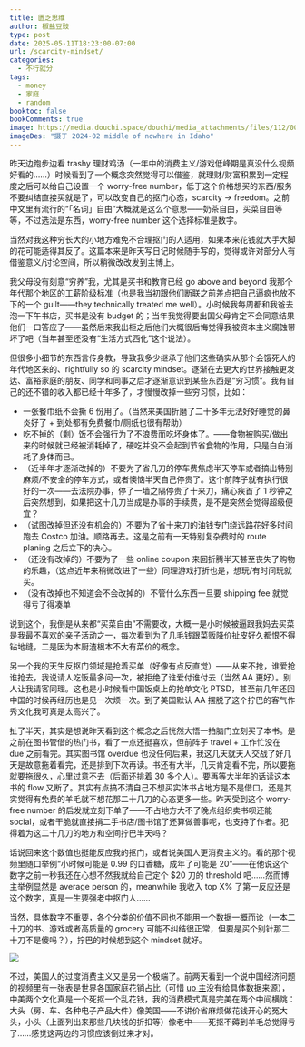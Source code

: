 ```yaml
---
title: 匮乏思维
author: 椒盐豆豉
type: post
date: 2025-05-11T18:23:00-07:00
url: /scarcity-mindset/
categories:
  - 不行就分
tags:
  - money
  - 家庭
  - random
booktoc: false
bookComments: true
image: https://media.douchi.space/douchi/media_attachments/files/112/007/461/055/639/002/original/e9afeab1911da412.png
imageDes: "摄于 2024-02 middle of nowhere in Idaho"
---
```


昨天边跑步边看 trashy 理财鸡汤（一年中的消费主义/游戏低峰期是真没什么视频好看的……）时候看到了一个概念突然觉得可以借鉴，就理财/财富积累到一定程度之后可以给自己设置一个 worry-free number，低于这个价格想买的东西/服务不要纠结直接买就是了，可以改变自己的抠门心态，scarcity -> freedom。之前中文里有流行的“「名词」自由”大概就是这么个意思——奶茶自由，买菜自由等等，不过选法是东西，worry-free number 这个选择标准是数字。

当然对我这种穷长大的小地方难免不合理抠门的人适用，如果本来花钱就大手大脚的花可能适得其反了。这篇本来是昨天写日记时候随手写的，觉得或许对部分人有借鉴意义/讨论空间，所以稍微改改发到主博上。

<!--more-->

我父母没有刻意“穷养”我，尤其是买书和教育已经 go above and beyond 我那个年代那个地区的工薪阶级标准（也是我当初跟他们断联之前差点把自己逼疯也放不下的一个 guilt——they technically treated me well）。小时候我每周都和我爸去泡一下午书店，买书是没有 budget 的；当年我觉得要出国父母肯定不会同意结果他们一口答应了——虽然后来我出柜之后他们大概很后悔觉得我被资本主义腐蚀带坏了吧（当年甚至还没有“生活方式西化”这个说法）。

但很多小细节的东西言传身教，导致我多少继承了他们这些确实从那个会饿死人的年代地区来的、rightfully so 的 scarcity mindset。逐渐在去更大的世界接触更发达、富裕家庭的朋友、同学和同事之后才逐渐意识到某些东西是“穷习惯”。我有自己的还不错的收入都已经十年多了，才慢慢改掉一些穷习惯，比如：

- 一张餐巾纸不会撕 6 份用了。（当然来美国折磨了二十多年无法好好睡觉的鼻炎好了 + 到处都有免费餐巾/厕纸也很有帮助）
- 吃不掉的（剩）饭不会强行为了不浪费而吃坏身体了。——食物被购买/做出来的时候就已经被消耗掉了，硬吃并没不会起到节省食物的作用，只是白白消耗了身体而已。
- （近半年才逐渐改掉的）不要为了省几刀的停车费焦虑半天停车或者搞出特别麻烦/不安全的停车方式，或者懊恼半天自己停贵了。这个前阵子就有执行很好的一次——去法院办事，停了一墙之隔停贵了十来刀，痛心疾首了 1 秒钟之后突然想到，如果把这十几刀当成是办事的手续费，是不是突然会觉得超级便宜？
- （试图改掉但还没有机会的）不要为了省十来刀的油钱专门绕远路花好多时间跑去 Costco 加油。顺路再去。这是之前有一天特别复杂费时的 route planing 之后立下的决心。
- （还没有改掉的）不要为了一些 online coupon 来回折腾半天甚至丧失了购物的乐趣，（这点近年来稍微改进了一些）同理游戏打折也是，想玩/有时间玩就买。
- （没有改掉也不知道会不会改掉的）不管什么东西一旦要 shipping fee 就觉得亏了得凑单

说到这个，我倒是从来都“买菜自由”不需要改，大概一是小时候被逼跟我妈去买菜是我最不喜欢的亲子活动之一，每次看到为了几毛钱跟菜贩降价扯皮好久都恨不得钻地缝，二是因为本厨渣根本不大有菜价的概念。

另一个我的天生反抠门领域是抢着买单（好像有点反直觉）——从来不抢，谁爱抢谁抢去，我说请人吃饭最多问一次，被拒绝了谁爱付谁付去（当然 AA 更好）。别人让我请客同理。这也是小时候看中国饭桌上的抢单文化 PTSD，甚至前几年还回中国的时候再经历也是见一次烦一次。到了美国默认 AA 摆脱了这个拧巴的客气作秀文化我可真是太高兴了。

扯了半天，其实是想说昨天看到这个概念之后恍然大悟一拍脑门立刻买了本书。是之前在图书管借的热门书，看了一点还挺喜欢，但前阵子 travel + 工作忙没在 due 之前看完。其实图书馆 overdue 也没任何后果，我这几天就天人交战了好几天是故意拖着看完，还是排到下次再读。书还有大半，几天肯定看不完，所以要拖就要拖很久，心里过意不去（后面还排着 30 多个人）。要再等大半年的话读这本书的 flow 又断了。其实有点搞不清自己不想买实体书占地方是不是借口，还是其实觉得有免费的羊毛就不想花那二十几刀的心态更多一些。昨天受到这个 worry-free number 的启发就立刻下单了——不占地方大不了晚点组织卖书呗还能 social，或者干脆就直接捐二手书店/图书馆了还算做善事呢，也支持了作者。犯得着为这二十几刀的地方和空间拧巴半天吗？

话说回来这个数值也挺能反应我的抠门，或者说美国人更消费主义的。看的那个视频里随口举例“小时候可能是 0.99 的口香糖，成年了可能是 20”——在他说这个数字之前一秒我还在心想不然我就给自己定个 $20 刀的 threshold 吧……然而博主举例显然是 average person 的，meanwhile 我收入 top X% 了第一反应还是这个数字，真是一生要强老中抠门人…… 

当然，具体数字不重要，各个分类的价值不同也不能用一个数据一概而论（一本二十刀的书、游戏或者高质量的 grocery 可能不纠结很正常，但要是买个别针那二十刀不是傻吗？），拧巴的时候想到这个 mindset 就好。

![](https://media.douchi.space/douchi/media_attachments/files/114/492/209/061/360/115/original/a446451631fae788.png)

不过，美国人的过度消费主义又是另一个极端了。前两天看到一个说中国经济问题的视频里有一张表是世界各国家庭花销占比（可惜 [up 主](https://www.youtube.com/watch?v=u1y0T3R7t3I)没有给具体数据来源），中美两个文化真是一个死抠一个乱花钱，我的消费模式真是完美在两个中间横跳：大头（房、车、各种电子产品大件）像美国——不讲价省麻烦做花钱开心的冤大头，小头（上面列出来那些几块钱的折扣等）像老中——死抠不薅到羊毛总觉得亏了……感觉这两边的习惯应该倒过来才对。